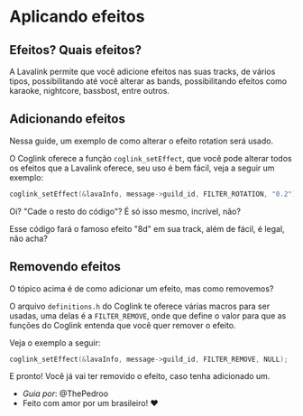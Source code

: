 # Aplicando efeitos

## Efeitos? Quais efeitos?

A Lavalink permite que você adicione efeitos nas suas tracks, de vários tipos, possibilitando até você alterar as bands, possibilitando efeitos como karaoke, nightcore, bassbost, entre outros.

## Adicionando efeitos

Nessa guide, um exemplo de como alterar o efeito rotation será usado.

O Coglink oferece a função `coglink_setEffect`, que você pode alterar todos os efeitos que a Lavalink oferece, seu uso é bem fácil, veja a seguir um exemplo:

```c
coglink_setEffect(&lavaInfo, message->guild_id, FILTER_ROTATION, "0.2");
```

Oi? "Cade o resto do código"? É só isso mesmo, incrível, não?

Esse código fará o famoso efeito "8d" em sua track, além de fácil, é legal, não acha?

## Removendo efeitos

O tópico acima é de como adicionar um efeito, mas como removemos?

O arquivo `definitions.h` do Coglink te oferece várias macros para ser usadas, uma delas é a `FILTER_REMOVE`, onde que define o valor para que as funções do Coglink entenda que você quer remover o efeito.

Veja o exemplo a seguir:

```c
coglink_setEffect(&lavaInfo, message->guild_id, FILTER_REMOVE, NULL);
```

E pronto! Você já vai ter removido o efeito, caso tenha adicionado um.

* *Guia por*: @ThePedroo
* Feito com amor por um brasileiro! ❤️
